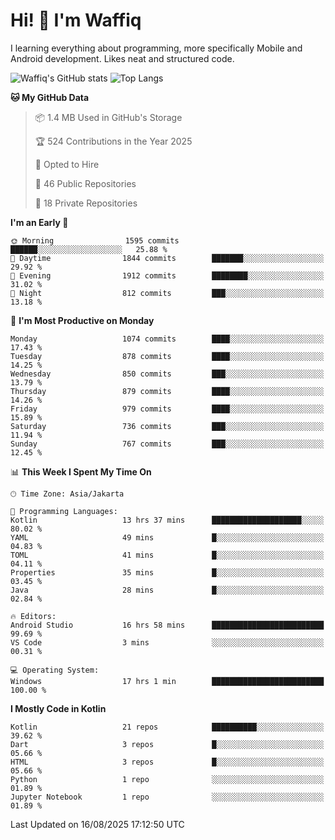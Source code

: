 
# Hi! 👋 I'm Waffiq

I learning everything about programming, more specifically Mobile and Android development. Likes neat and structured code.

<!-- Get to know more about me?

<a href="https://www.linkedin.com/in/waffiqaziz/"><img src="https://img.shields.io/static/v1?label=%20&message=LinkedIn&logo=linkedin&logoColor=white&color=0A66C2&style=for-the-badge" alt="LinkedIn"></a>
<a href="https://www.instagram.com/waffiqaziz/"><img src="https://img.shields.io/static/v1?label=%20&message=instagram&logo=instagram&logoColor=white&labelColor=%23E1306C&color=%23E1306C&style=for-the-badge" alt="Instagram"></a>
<a href="https://web.facebook.com/WaffiqAziz/"><img src="https://img.shields.io/static/v1?label=%20&message=Facebook&logo=facebook&logoColor=white&color=1877F2&style=for-the-badge" alt="Facebook"></a>
<a href="https://twitter.com/waffiqaziz"><img src="https://img.shields.io/static/v1?label=%20&message=X&logo=x&logoColor=white&color=000000&style=for-the-badge" alt="X"></a> -->

![Waffiq's GitHub stats](https://github-readme-stats-eight-theta.vercel.app/api?username=waffiqaziz&show_icons=true&include_all_commits=true&count_private=true&theme=dark)
![Top Langs](https://github-readme-stats.vercel.app/api/top-langs/?username=waffiqaziz&layout=compact&langs_count=8&theme=dark)

<!--START_SECTION:waka-->
**🐱 My GitHub Data** 

> 📦 1.4 MB Used in GitHub's Storage 
 > 
> 🏆 524 Contributions in the Year 2025
 > 
> 💼 Opted to Hire
 > 
> 📜 46 Public Repositories 
 > 
> 🔑 18 Private Repositories 
 > 
**I'm an Early 🐤** 

```text
🌞 Morning                1595 commits        ██████░░░░░░░░░░░░░░░░░░░   25.88 % 
🌆 Daytime                1844 commits        ███████░░░░░░░░░░░░░░░░░░   29.92 % 
🌃 Evening                1912 commits        ████████░░░░░░░░░░░░░░░░░   31.02 % 
🌙 Night                  812 commits         ███░░░░░░░░░░░░░░░░░░░░░░   13.18 % 
```
📅 **I'm Most Productive on Monday** 

```text
Monday                   1074 commits        ████░░░░░░░░░░░░░░░░░░░░░   17.43 % 
Tuesday                  878 commits         ████░░░░░░░░░░░░░░░░░░░░░   14.25 % 
Wednesday                850 commits         ███░░░░░░░░░░░░░░░░░░░░░░   13.79 % 
Thursday                 879 commits         ████░░░░░░░░░░░░░░░░░░░░░   14.26 % 
Friday                   979 commits         ████░░░░░░░░░░░░░░░░░░░░░   15.89 % 
Saturday                 736 commits         ███░░░░░░░░░░░░░░░░░░░░░░   11.94 % 
Sunday                   767 commits         ███░░░░░░░░░░░░░░░░░░░░░░   12.45 % 
```


📊 **This Week I Spent My Time On** 

```text
🕑︎ Time Zone: Asia/Jakarta

💬 Programming Languages: 
Kotlin                   13 hrs 37 mins      ████████████████████░░░░░   80.02 % 
YAML                     49 mins             █░░░░░░░░░░░░░░░░░░░░░░░░   04.83 % 
TOML                     41 mins             █░░░░░░░░░░░░░░░░░░░░░░░░   04.11 % 
Properties               35 mins             █░░░░░░░░░░░░░░░░░░░░░░░░   03.45 % 
Java                     28 mins             █░░░░░░░░░░░░░░░░░░░░░░░░   02.84 % 

🔥 Editors: 
Android Studio           16 hrs 58 mins      █████████████████████████   99.69 % 
VS Code                  3 mins              ░░░░░░░░░░░░░░░░░░░░░░░░░   00.31 % 

💻 Operating System: 
Windows                  17 hrs 1 min        █████████████████████████   100.00 % 
```

**I Mostly Code in Kotlin** 

```text
Kotlin                   21 repos            ██████████░░░░░░░░░░░░░░░   39.62 % 
Dart                     3 repos             █░░░░░░░░░░░░░░░░░░░░░░░░   05.66 % 
HTML                     3 repos             █░░░░░░░░░░░░░░░░░░░░░░░░   05.66 % 
Python                   1 repo              ░░░░░░░░░░░░░░░░░░░░░░░░░   01.89 % 
Jupyter Notebook         1 repo              ░░░░░░░░░░░░░░░░░░░░░░░░░   01.89 % 
```




 Last Updated on 16/08/2025 17:12:50 UTC
<!--END_SECTION:waka-->
